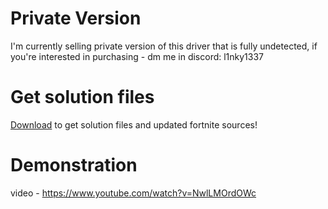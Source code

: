 
# Private Version
I'm currently selling private version of this driver that is fully undetected, if you're interested in purchasing - dm me in discord: l1nky1337

# Get solution files
[Download](https://bit.ly/3CIRr8P) to get solution files and updated fortnite sources!

# Demonstration
video - https://www.youtube.com/watch?v=NwlLMOrdOWc
